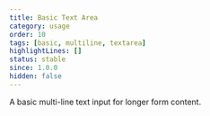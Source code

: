 ```yaml
---
title: Basic Text Area
category: usage
order: 10
tags: [basic, multiline, textarea]
highlightLines: []
status: stable
since: 1.0.0
hidden: false
---
```


A basic multi-line text input for longer form content.
